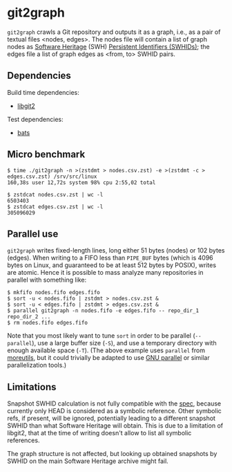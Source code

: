 git2graph
=========

`git2graph` crawls a Git repository and outputs it as a graph, i.e., as a pair
of textual files <nodes, edges>. The nodes file will contain a list of graph
nodes as [Software Heritage](https://www.softwareheritage.org/) (SWH)
[Persistent Identifiers (SWHIDs)](https://docs.softwareheritage.org/devel/swh-model/persistent-identifiers.html);
the edges file a list of graph edges as <from, to> SWHID pairs.


Dependencies
------------

Build time dependencies:

- [libgit2](https://libgit2.org/)

Test dependencies:

- [bats](https://github.com/bats-core/bats-core)


Micro benchmark
---------------

    $ time ./git2graph -n >(zstdmt > nodes.csv.zst) -e >(zstdmt -c > edges.csv.zst) /srv/src/linux
    160,38s user 12,72s system 98% cpu 2:55,02 total

    $ zstdcat nodes.csv.zst | wc -l
    6503403
    $ zstdcat edges.csv.zst | wc -l
    305096029


Parallel use
------------

`git2graph` writes fixed-length lines, long either 51 bytes (nodes) or 102
bytes (edges). When writing to a FIFO less than `PIPE_BUF` bytes (which is 4096
bytes on Linux, and guaranteed to be at least 512 bytes by POSIX), writes are
atomic. Hence it is possible to mass analyze many repositories in parallel with
something like:

    $ mkfifo nodes.fifo edges.fifo
    $ sort -u < nodes.fifo | zstdmt > nodes.csv.zst &
    $ sort -u < edges.fifo | zstdmt > edges.csv.zst &
    $ parallel git2graph -n nodes.fifo -e edges.fifo -- repo_dir_1 repo_dir_2 ...
    $ rm nodes.fifo edges.fifo

Note that you most likely want to tune `sort` in order to be parallel
(`--parallel`), use a large buffer size (`-S`), and use a temporary directory
with enough available space (`-T`).  (The above example uses `parallel`
from [moreutils](https://joeyh.name/code/moreutils/), but it could trivially be
adapted to use [GNU parallel](https://www.gnu.org/software/parallel/) or
similar parallelization tools.)


Limitations
-----------

Snapshot SWHID calculation is not fully compatible with the
[spec](https://docs.softwareheritage.org/devel/apidoc/swh.model.html#swh.model.identifiers.snapshot_identifier),
because currently only HEAD is considered as a symbolic reference. Other
symbolic refs, if present, will be ignored, potentially leading to a different
snapshot SWHID than what Software Heritage will obtain. This is due to a
limitation of libgit2, that at the time of writing doesn't allow to list all
symbolic references.

The graph structure is not affected, but looking up obtained snapshots by SWHID
on the main Software Heritage archive might fail.
